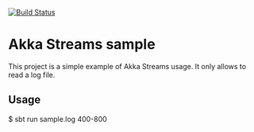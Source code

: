 [![Build Status](https://travis-ci.org/taggiasco/akka-http-sample.svg?branch=master)](https://travis-ci.org/taggiasco/akka-http-sample)

# Akka Streams sample

This project is a simple example of Akka Streams usage. It only allows to read a log file.



## Usage

$ sbt run sample.log 400-800
